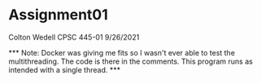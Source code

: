 # Assignment01

Colton Wedell
CPSC 445-01
9/26/2021

*** Note: Docker was giving me fits so I wasn't ever able to test the multithreading. The code is there in the comments. This program runs as intended with a single thread. ***
